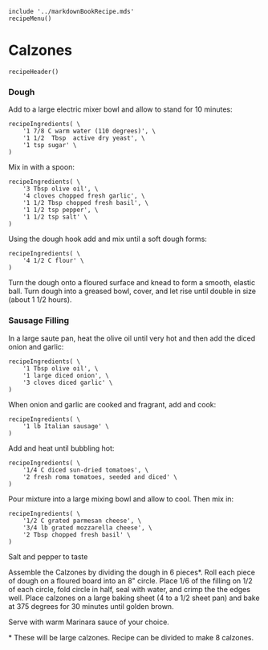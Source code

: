 ~~~ markdown-script
include '../markdownBookRecipe.mds'
recipeMenu()
~~~

# Calzones

~~~ markdown-script
recipeHeader()
~~~

### Dough

Add to a large electric mixer bowl and allow to stand for 10 minutes:

~~~ markdown-script
recipeIngredients( \
    '1 7/8 C warm water (110 degrees)', \
    '1 1/2  Tbsp  active dry yeast', \
    '1 tsp sugar' \
)
~~~

Mix in with a spoon:

~~~ markdown-script
recipeIngredients( \
    '3 Tbsp olive oil', \
    '4 cloves chopped fresh garlic', \
    '1 1/2 Tbsp chopped fresh basil', \
    '1 1/2 tsp pepper', \
    '1 1/2 tsp salt' \
)
~~~

Using the dough hook add and mix until a soft dough forms:

~~~ markdown-script
recipeIngredients( \
    '4 1/2 C flour' \
)
~~~

Turn the dough onto a floured surface and knead to form a smooth, elastic ball. Turn dough into a
greased bowl, cover, and let rise until double in size (about 1 1/2 hours).


### Sausage Filling

In a large saute pan, heat the olive oil until very hot and then add the diced onion and garlic:

~~~ markdown-script
recipeIngredients( \
    '1 Tbsp olive oil', \
    '1 large diced onion', \
    '3 cloves diced garlic' \
)
~~~

When onion and garlic are cooked and fragrant, add and cook:

~~~ markdown-script
recipeIngredients( \
    '1 lb Italian sausage' \
)
~~~

Add and heat until bubbling hot:

~~~ markdown-script
recipeIngredients( \
    '1/4 C diced sun-dried tomatoes', \
    '2 fresh roma tomatoes, seeded and diced' \
)
~~~

Pour mixture into a large mixing bowl and allow to cool. Then mix in:

~~~ markdown-script
recipeIngredients( \
    '1/2 C grated parmesan cheese', \
    '3/4 lb grated mozzarella cheese', \
    '2 Tbsp chopped fresh basil' \
)
~~~

Salt and pepper to taste

Assemble the Calzones by dividing the dough in 6 pieces\*. Roll each piece of dough on a floured
board into an 8" circle. Place 1/6 of the filling on 1/2 of each circle, fold circle in half, seal
with water, and crimp the the edges well. Place calzones on a large baking sheet (4 to a 1/2 sheet
pan) and bake at 375 degrees for 30 minutes until golden brown.

Serve with warm Marinara sauce of your choice.

\* These will be large calzones. Recipe can be divided to make 8 calzones.
